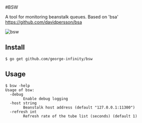 #BSW

A tool for monitoring beanstalk queues. Based on 'bsa' https://github.com/davidpersson/bsa

![bsw](https://cloud.githubusercontent.com/assets/5681893/13606694/e3fd8514-e544-11e5-9183-2b459f211e7d.jpg)

## Install

    $ go get github.com/george-infinity/bsw

## Usage

    $ bsw -help
    Usage of bsw:
      -debug
            Enable debug logging
      -host string
            Beanstalk host address (default "127.0.0.1:11300")
      -refresh int
            Refresh rate of the tube list (seconds) (default 1)
